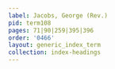 ```yaml
---
label: Jacobs, George (Rev.)
pid: term108
pages: 71|90|259|395|396
order: '0466'
layout: generic_index_term
collection: index-headings
---
```

